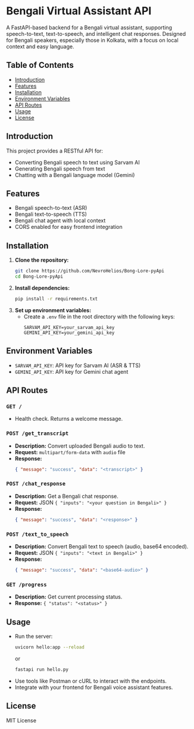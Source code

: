 # Bengali Virtual Assistant API

A FastAPI-based backend for a Bengali virtual assistant, supporting speech-to-text, text-to-speech, and intelligent chat responses. Designed for Bengali speakers, especially those in Kolkata, with a focus on local context and easy language.

## Table of Contents
- [Introduction](#introduction)
- [Features](#features)
- [Installation](#installation)
- [Environment Variables](#environment-variables)
- [API Routes](#api-routes)
- [Usage](#usage)
- [License](#license)

## Introduction
This project provides a RESTful API for:
- Converting Bengali speech to text using Sarvam AI
- Generating Bengali speech from text
- Chatting with a Bengali language model (Gemini)

## Features
- Bengali speech-to-text (ASR)
- Bengali text-to-speech (TTS)
- Bengali chat agent with local context
- CORS enabled for easy frontend integration

## Installation
1. **Clone the repository:**
   ```bash
   git clone https://github.com/NevroHelios/Bong-Lore-pyApi
   cd Bong-Lore-pyApi
   ```
2. **Install dependencies:**
   ```bash
   pip install -r requirements.txt
   ```
3. **Set up environment variables:**
   - Create a `.env` file in the root directory with the following keys:
     ```env
     SARVAM_API_KEY=your_sarvam_api_key
     GEMINI_API_KEY=your_gemini_api_key
     ```

## Environment Variables
- `SARVAM_API_KEY`: API key for Sarvam AI (ASR & TTS)
- `GEMINI_API_KEY`: API key for Gemini chat agent

## API Routes

### `GET /`
- Health check. Returns a welcome message.

### `POST /get_transcript`
- **Description:** Convert uploaded Bengali audio to text.
- **Request:** `multipart/form-data` with `audio` file
- **Response:**
  ```json
  { "message": "success", "data": "<transcript>" }
  ```

### `POST /chat_response`
- **Description:** Get a Bengali chat response.
- **Request:** JSON `{ "inputs": "<your question in Bengali>" }`
- **Response:**
  ```json
  { "message": "success", "data": "<response>" }
  ```

### `POST /text_to_speech`
- **Description:** Convert Bengali text to speech (audio, base64 encoded).
- **Request:** JSON `{ "inputs": "<text in Bengali>" }`
- **Response:**
  ```json
  { "message": "success", "data": "<base64-audio>" }
  ```

### `GET /progress`
- **Description:** Get current processing status.
- **Response:** `{ "status": "<status>" }`

## Usage
- Run the server:
  ```bash
  uvicorn hello:app --reload
  ```
  or
  ```bash
  fastapi run hello.py
  ```
- Use tools like Postman or cURL to interact with the endpoints.
- Integrate with your frontend for Bengali voice assistant features.

## License
MIT License
